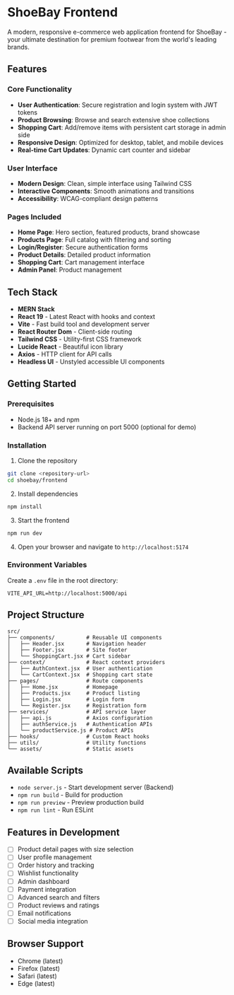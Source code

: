 # ShoeBay Frontend

A modern, responsive e-commerce web application frontend for ShoeBay - your ultimate destination for premium footwear from the world's leading brands.

## Features

### Core Functionality
- **User Authentication**: Secure registration and login system with JWT tokens
- **Product Browsing**: Browse and search extensive shoe collections
- **Shopping Cart**: Add/remove items with persistent cart storage in admin side
- **Responsive Design**: Optimized for desktop, tablet, and mobile devices
- **Real-time Cart Updates**: Dynamic cart counter and sidebar

### User Interface
- **Modern Design**: Clean, simple interface using Tailwind CSS
- **Interactive Components**: Smooth animations and transitions
- **Accessibility**: WCAG-compliant design patterns

### Pages Included
- **Home Page**: Hero section, featured products, brand showcase
- **Products Page**: Full catalog with filtering and sorting
- **Login/Register**: Secure authentication forms
- **Product Details**: Detailed product information
- **Shopping Cart**: Cart management interface
- **Admin Panel**: Product management

## Tech Stack

- **MERN Stack**
- **React 19** - Latest React with hooks and context
- **Vite** - Fast build tool and development server
- **React Router Dom** - Client-side routing
- **Tailwind CSS** - Utility-first CSS framework
- **Lucide React** - Beautiful icon library
- **Axios** - HTTP client for API calls
- **Headless UI** - Unstyled accessible UI components

## Getting Started

### Prerequisites
- Node.js 18+ and npm
- Backend API server running on port 5000 (optional for demo)

### Installation

1. Clone the repository
```bash
git clone <repository-url>
cd shoebay/frontend
```

2. Install dependencies
```bash
npm install
```

3. Start the frontend
```bash
npm run dev
```

4. Open your browser and navigate to `http://localhost:5174`

### Environment Variables

Create a `.env` file in the root directory:

```env
VITE_API_URL=http://localhost:5000/api
```

## Project Structure

```
src/
├── components/          # Reusable UI components
│   ├── Header.jsx       # Navigation header
│   ├── Footer.jsx       # Site footer
│   └── ShoppingCart.jsx # Cart sidebar
├── context/             # React context providers
│   ├── AuthContext.jsx  # User authentication
│   └── CartContext.jsx  # Shopping cart state
├── pages/               # Route components
│   ├── Home.jsx         # Homepage
│   ├── Products.jsx     # Product listing
│   ├── Login.jsx        # Login form
│   └── Register.jsx     # Registration form
├── services/            # API service layer
│   ├── api.js           # Axios configuration
│   ├── authService.js   # Authentication APIs
│   └── productService.js # Product APIs
├── hooks/               # Custom React hooks
├── utils/               # Utility functions
└── assets/              # Static assets
```

## Available Scripts

- `node server.js` - Start development server (Backend)
- `npm run build` - Build for production
- `npm run preview` - Preview production build
- `npm run lint` - Run ESLint

## Features in Development

- [ ] Product detail pages with size selection
- [ ] User profile management
- [ ] Order history and tracking
- [ ] Wishlist functionality
- [ ] Admin dashboard
- [ ] Payment integration
- [ ] Advanced search and filters
- [ ] Product reviews and ratings
- [ ] Email notifications
- [ ] Social media integration

## Browser Support

- Chrome (latest)
- Firefox (latest)
- Safari (latest)
- Edge (latest)

